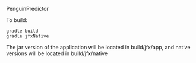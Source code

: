 PenguinPredictor

To build:
```
gradle build
gradle jfxNative
```

The jar version of the application will be located in build/jfx/app, and native versions will be located in build/jfx/native